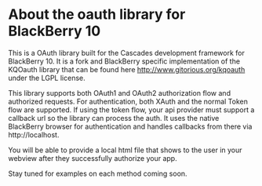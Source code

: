 About the oauth library for BlackBerry 10
==========================================
This is a OAuth library built for the Cascades development framework for BlackBerry 10. It is a fork and BlackBerry specific implementation of the KQOauth library that can be found here http://www.gitorious.org/kqoauth under the LGPL license.

This library supports both OAuth1 and OAuth2 authorization flow and authorized requests.
For authentication, both XAuth and the normal Token flow are supported. If using the token flow, your api provider must support a callback url so the library can process the auth. It uses the native BlackBerry browser for authentication and handles callbacks from there via http://localhost.

You will be able to provide a local html file that shows to the user in your webview after they successfully authorize your app.

Stay tuned for examples on each method coming soon.
